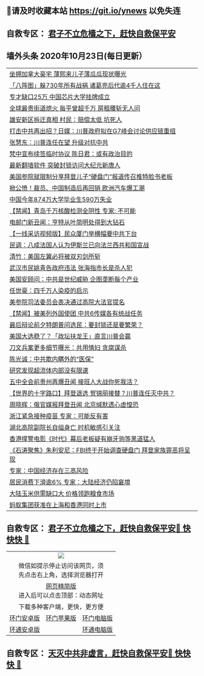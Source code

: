 ## 📩请及时收藏本站 https://git.io/ynews 以免失连</a>
## 自救专区： [君子不立危樯之下，赶快自救保平安 ](https://github.com/pwgy/td/blob/master/README.md)

## 墙外头条 2020年10月23日(每日更新）

 <table>
<tr><td colspan="2" align="left"><a href="https://xdkiug.azureedge.net/?name=c1237185&key=krgexxuardvhjliu&from=gy2">坐拥加拿大豪宅 薄熙来儿子薄瓜瓜现状曝光</a></td></tr>
<tr><td colspan="2" align="left"><a href="https://xdkiug.azureedge.net/?name=c1237184&key=krgexxuardvhjliu&from=gy2">「八阵图」躲730年所有战祸 诸葛亮后代逾4千人住在这</a></td></tr>
<tr><td colspan="2" align="left"><a href="https://xdkiug.azureedge.net/?name=c1237175&key=krgexxuardvhjliu&from=gy2">专才缺口25万 中国芯片大学挂牌成立</a></td></tr>
<tr><td colspan="2" align="left"><a href="https://xdkiug.azureedge.net/?name=c1237181&key=krgexxuardvhjliu&from=gy2">全球最贵街道熄火 每平曾超千万 房租腰斩无人问</a></td></tr>
<tr><td colspan="2" align="left"><a href="https://xdkiug.azureedge.net/?name=c1237191&key=krgexxuardvhjliu&from=gy2">雄安新区拆迁真相 村民：赔偿太低 坑死人</a></td></tr>
<tr><td colspan="2" align="left"><a href="https://xdkiug.azureedge.net/?name=c1237187&key=krgexxuardvhjliu&from=gy2">打击中共再出招？日媒：川普政府拟在G7峰会讨论供应链重组</a></td></tr>
<tr><td colspan="2" align="left"><a href="https://xdkiug.azureedge.net/?name=c1237174&key=krgexxuardvhjliu&from=gy2">张慧东：川普连任在望 升级对抗中共</a></td></tr>
<tr><td colspan="2" align="left"><a href="https://xdkiug.azureedge.net/?name=c1237192&key=krgexxuardvhjliu&from=gy2">梵中宣布续签临时协议 陈日君：或有政治目的</a></td></tr>
<tr><td colspan="2" align="left"><a href="https://xdkiug.azureedge.net/?name=c1237153&key=krgexxuardvhjliu&from=gy2">最新翻墙软件 突破封锁访问大纪元新唐人</a></td></tr>
<tr><td colspan="2" align="left"><a href="https://xdkiug.azureedge.net/?name=c1237137&key=krgexxuardvhjliu&from=gy2">美国参院就限制分享拜登儿子“硬盘门”报道传召推特脸书老板</a></td></tr>
<tr><td colspan="2" align="left"><a href="https://xdkiug.azureedge.net/?name=c1237203&key=krgexxuardvhjliu&from=gy2">掀公愤！裁员、中国制造后再回销 欧洲汽车爆工潮</a></td></tr>
<tr><td colspan="2" align="left"><a href="https://xdkiug.azureedge.net/?name=c1237165&key=krgexxuardvhjliu&from=gy2">中国今年874万大学毕业生590万失业</a></td></tr>
<tr><td colspan="2" align="left"><a href="https://xdkiug.azureedge.net/?name=c1237193&key=krgexxuardvhjliu&from=gy2">【禁闻】青岛千万核酸检测全阴性 专家: 不可能</a></td></tr>
<tr><td colspan="2" align="left"><a href="https://xdkiug.azureedge.net/?name=c1237183&key=krgexxuardvhjliu&from=gy2">电邮门新丑闻：亨特从叶简明处得到大钻石</a></td></tr>
<tr><td colspan="2" align="left"><a href="https://xdkiug.azureedge.net/?name=c1237144&key=krgexxuardvhjliu&from=gy2">【一线采访视频版】民众厦门举横幅要中共下台</a></td></tr>
<tr><td colspan="2" align="left"><a href="https://xdkiug.azureedge.net/?name=c1237139&key=krgexxuardvhjliu&from=gy2">民调：八成法国人认为伊斯兰已向法兰西共和国宣战</a></td></tr>
<tr><td colspan="2" align="left"><a href="https://xdkiug.azureedge.net/?name=c1237154&key=krgexxuardvhjliu&from=gy2">清竹：美国左翼必将被双刃剑所斩</a></td></tr>
<tr><td colspan="2" align="left"><a href="https://xdkiug.azureedge.net/?name=c1237201&key=krgexxuardvhjliu&from=gy2">武汉市民姚青告政府违法 张海指市长是杀人犯</a></td></tr>
<tr><td colspan="2" align="left"><a href="https://xdkiug.azureedge.net/?name=c1237138&key=krgexxuardvhjliu&from=gy2">美国安顾问：中共是世纪威胁 企图垄断每个产业</a></td></tr>
<tr><td colspan="2" align="left"><a href="https://xdkiug.azureedge.net/?name=c1237145&key=krgexxuardvhjliu&from=gy2">任世豪：四千万人染疫的启示</a></td></tr>
<tr><td colspan="2" align="left"><a href="https://xdkiug.azureedge.net/?name=c1237177&key=krgexxuardvhjliu&from=gy2">美参院司法委员会表决通过高院大法官提名</a></td></tr>
<tr><td colspan="2" align="left"><a href="https://xdkiug.azureedge.net/?name=c1237202&key=krgexxuardvhjliu&from=gy2">【禁闻】被美列外国使团 中共6传媒各有统战任务</a></td></tr>
<tr><td colspan="2" align="left"><a href="https://xdkiug.azureedge.net/?name=c1237136&key=krgexxuardvhjliu&from=gy2">最后辩论前夕特朗普问选民：要封锁还是要繁荣？</a></td></tr>
<tr><td colspan="2" align="left"><a href="https://xdkiug.azureedge.net/?name=c1237164&key=krgexxuardvhjliu&from=gy2">美国大选稳了？「政坛扶龙王」直言川普会赢</a></td></tr>
<tr><td colspan="2" align="left"><a href="https://xdkiug.azureedge.net/?name=c1237126&key=krgexxuardvhjliu&from=gy2">刀文兵案更多细节曝光：共用情妇 贪腐谋杀</a></td></tr>
<tr><td colspan="2" align="left"><a href="https://xdkiug.azureedge.net/?name=c1237176&key=krgexxuardvhjliu&from=gy2">陈光诚：中共欺内瞒外的“医保”</a></td></tr>
<tr><td colspan="2" align="left"><a href="https://xdkiug.azureedge.net/?name=c1237170&key=krgexxuardvhjliu&from=gy2">研究发现超流体内部没有限速</a></td></tr>
<tr><td colspan="2" align="left"><a href="https://xdkiug.azureedge.net/?name=c1237155&key=krgexxuardvhjliu&from=gy2">五中全会前贵州再爆丑闻 接班人大战你死我活？</a></td></tr>
<tr><td colspan="2" align="left"><a href="https://xdkiug.azureedge.net/?name=c1237129&key=krgexxuardvhjliu&from=gy2">【世界的十字路口】拜登退选 贺锦丽接替？川普连任灭中共？</a></td></tr>
<tr><td colspan="2" align="left"><a href="https://xdkiug.azureedge.net/?name=c1237173&key=krgexxuardvhjliu&from=gy2">周晓辉：俄官媒报拜登丑闻 北京缄默透心虚惶恐</a></td></tr>
<tr><td colspan="2" align="left"><a href="https://xdkiug.azureedge.net/?name=c1237143&key=krgexxuardvhjliu&from=gy2">浙江紧急接种疫苗 专家：可能反有害</a></td></tr>
<tr><td colspan="2" align="left"><a href="https://xdkiug.azureedge.net/?name=c1237200&key=krgexxuardvhjliu&from=gy2">湖北高院副院长自缢身亡 时机敏感引关注</a></td></tr>
<tr><td colspan="2" align="left"><a href="https://xdkiug.azureedge.net/?name=c1237146&key=krgexxuardvhjliu&from=gy2">香港撑警电影《时代》幕后老板疑有崩牙驹等黑道猛人</a></td></tr>
<tr><td colspan="2" align="left"><a href="https://xdkiug.azureedge.net/?name=c1237127&key=krgexxuardvhjliu&from=gy2">《石涛聚焦》朱利安尼：FBI终于开始调查硬盘门 拜登家族罪恶将呈现</a></td></tr>
<tr><td colspan="2" align="left"><a href="https://xdkiug.azureedge.net/?name=c1237161&key=krgexxuardvhjliu&from=gy2">专家：中国经济存在三高风险</a></td></tr>
<tr><td colspan="2" align="left"><a href="https://xdkiug.azureedge.net/?name=c1237190&key=krgexxuardvhjliu&from=gy2">居民消费下滑逾6% 专家：大陆经济仍陷窘境</a></td></tr>
<tr><td colspan="2" align="left"><a href="https://xdkiug.azureedge.net/?name=c1237142&key=krgexxuardvhjliu&from=gy2">大陆玉米供需缺口大 价格领跑粮食市场</a></td></tr>
<tr><td colspan="2" align="left"><a href="https://xdkiug.azureedge.net/?name=c1237152&key=krgexxuardvhjliu&from=gy2">蚂蚁集团获准在上海和香港同时上市</a></td></tr>

</table>

 ## 自救专区： [君子不立危樯之下，赶快自救保平安🍎 快快快 📩](https://github.com/pwgy/td/blob/master/README.md)
 
<table>
  <tr>
    <td colspan="3" align="center"><img src="https://cdn.jsdelivr.net/gh/opipe/up/oGate65.jpg"/></td>
  </tr>
  <tr>
    <td colspan="3" align="center">微信如提示停止访问该网页，须<br/>先点击右上角，选择浏览器打开</td>
  <tr>
  <tr>
    <td colspan="3" align="center"><a href="https://gitcdn.xyz/cdn/otiny/up/master/show005.htm">网页精简版</a><br/>进入后可以点击顶部：动态网址</td>
  </tr>
  <tr>
    <td colspan="3" align="center">下载多种客户端，更快，更方便</td>
  <tr>
  <tr>
    <td align="center"><a href="https://cdn.jsdelivr.net/gh/opipe/up/oGatea.apk">环门安卓版</a></td>
    <td align="center"><a href="https://x.co/odisk">环门苹果版</a></td>
    <td align="center"><a href="https://cdn.jsdelivr.net/gh/opipe/up/oGate.zip">环门电脑版</a></td>
  </tr>
  <tr>
    <td align="center"><a href="https://cdn.jsdelivr.net/gh/opipe/up/oPipe.apk">环通安卓版</a></td>
    <td align="center"></td>
    <td align="center"><a href="https://raw.githubusercontent.com/opipe/up/master/oPipe.zip">环通电脑版</a></td>
  </tr>
  
</table>


 ## 自救专区： [天灭中共非虚言，赶快自救保平安🍎 快快快 📩](https://github.com/pwgy/td/blob/master/README.md)
